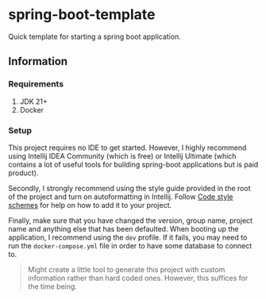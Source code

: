 # spring-boot-template

Quick template for starting a spring boot application.

## Information

### Requirements

1. JDK 21+
2. Docker

### Setup

This project requires no IDE to get started. However, I highly recommend using Intellij IDEA
Community (which is free) or Intellij Ultimate (which contains a lot of useful tools for building
spring-boot applications but is paid product).

Secondly, I strongly recommend using the style guide provided in the root of the project and turn on
autoformatting in Intellij. Follow
[Code style schemes](https://www.jetbrains.com/help/idea/configuring-code-style.html) for help on
how to add it to your project.

Finally, make sure that you have changed the version, group name, project name and anything else
that has been defaulted. When booting up the application, I recommend using the `dev` profile. If it
fails, you may need to run the `docker-compose.yml` file in order to have some database to connect
to.

> Might create a little tool to generate this project with custom information rather than hard
> coded ones. However, this suffices for the time being.
